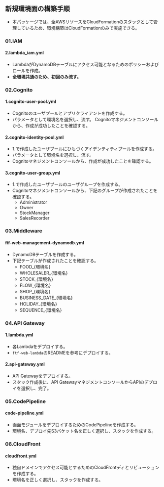 ## 新規環境面の構築手順

- 本パッケージでは、全AWSリソースをCloudFormationのスタックとして管理しているため、環境構築はCloudFormationのみで実施できる。

### 01.IAM

#### 2.lambda_iam.yml
- LambdaがDynamoDBテーブルにアクセス可能となるためのポリシーおよびロールを作成。
- **全環境共通のため、初回のみ流す。**

### 02.Cognito

#### 1.cognito-user-pool.yml
- Cognitoのユーザプールとアプリクライアントを作成する。
- パラメータとして環境名を選択し、流す。
Cognitoマネジメントコンソールから、作成が成功したことを確認する。

#### 2.cognito-identity-pool.yml
- 1.で作成したユーザプールにひもづくアイデンティティプールを作成する。
- パラメータとして環境名を選択し、流す。
- Cognitoマネジメントコンソールから、作成が成功したことを確認する。

#### 3.cognito-user-group.yml
- 1.で作成したユーザプールのユーザグループを作成する。
- Cognitoマネジメントコンソールから、下記のグループが作成されたことを確認する。
    - Administrator
    - Owner
    - StockManager
    - SalesRecorder

### 03.Middleware

#### ftf-web-management-dynamodb.yml
- DynamoDBテーブルを作成する。
- 下記テーブルが作成されたことを確認する。
    - FOOD_{環境名}
    - WHOLESALER_{環境名}
    - STOCK_{環境名}
    - FLOW_{環境名}
    - SHOP_{環境名}
    - BUSINESS_DATE_{環境名}
    - HOLIDAY_{環境名}
    - SEQUENCE_{環境名}

### 04.API Gateway

#### 1.lambda.yml
- 各Lambdaをデプロイする。
- `ftf-web-lambda`のREADMEを参考にデプロイする。

#### 2.api-gateway.yml
- API Gatewayをデプロイする。
- スタック作成後に、API GatewayマネジメントコンソールからAPIのデプロイを選択し、完了。

### 05.CodePipeline
#### code-pipeline.yml
- 画面モジュールをデプロイするためのCodePipelineを作成する。
- 環境名、デプロイ先S3バケット名を正しく選択し、スタックを作成する。

### 06.CloudFront
#### cloudfront.yml
- 独自ドメインでアクセス可能とするためのCloudFrontディとリビューションを作成する。
- 環境名を正しく選択し、スタックを作成する。
